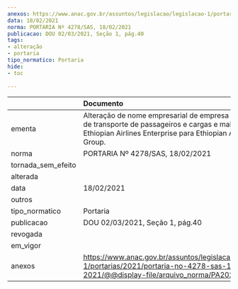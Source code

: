 ```yaml
---
anexos: https://www.anac.gov.br/assuntos/legislacao/legislacao-1/portarias/2021/portaria-no-4278-sas-18-02-2021/@@display-file/arquivo_norma/PA2021-4278.pdf
data: 18/02/2021
norma: PORTARIA Nº 4278/SAS, 18/02/2021
publicacao: DOU 02/03/2021, Seção 1, pág.40
tags:
- alteração
- portaria
tipo_normatico: Portaria
hide: 
- toc 
 
---
```


|                    | Documento                                                                                                                                                               |
|:-------------------|:------------------------------------------------------------------------------------------------------------------------------------------------------------------------|
| ementa             | Alteração de nome empresarial de empresa estrangeira de transporte de passageiros e cargas e mala postal - Ethiopian Airlines Enterprise para Ethiopian Airlines Group. |
| norma              | PORTARIA Nº 4278/SAS, 18/02/2021                                                                                                                                        |
| tornada_sem_efeito |                                                                                                                                                                         |
| alterada           |                                                                                                                                                                         |
| data               | 18/02/2021                                                                                                                                                              |
| outros             |                                                                                                                                                                         |
| tipo_normatico     | Portaria                                                                                                                                                                |
| publicacao         | DOU 02/03/2021, Seção 1, pág.40                                                                                                                                         |
| revogada           |                                                                                                                                                                         |
| em_vigor           |                                                                                                                                                                         |
| anexos             | https://www.anac.gov.br/assuntos/legislacao/legislacao-1/portarias/2021/portaria-no-4278-sas-18-02-2021/@@display-file/arquivo_norma/PA2021-4278.pdf                    |